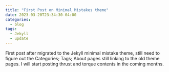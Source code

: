 ```yaml
---
title: "First Post on Minimal Mistakes theme"
date: 2023-03-20T23:34:30-04:00
categories:
  - blog
tags:
  - Jekyll
  - update
---
```


First post after migrated to the Jekyll minimal mistake theme, still need to figure out the Categories; Tags; About pages still linking to the old theme pages. I will start posting thrust and torque contents in the coming months.

